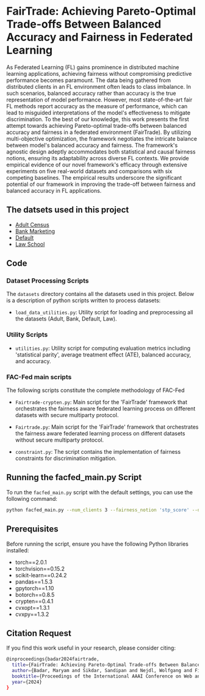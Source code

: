 # FairTrade: Achieving Pareto-Optimal Trade-offs Between Balanced Accuracy and Fairness in Federated Learning
As Federated Learning (FL) gains prominence in distributed machine learning applications, achieving fairness without compromising predictive performance becomes paramount. The data being gathered from distributed clients in an FL environment often leads to class imbalance. In such scenarios, balanced accuracy rather than accuracy is the true representation of model performance. However, most state-of-the-art fair FL methods report accuracy as the measure of performance,  which can lead to misguided interpretations of the model's effectiveness to mitigate discrimination. To the best of our knowledge, this work presents the first attempt towards achieving Pareto-optimal trade-offs between balanced accuracy and fairness in a federated environment (FairTrade). By utilizing multi-objective optimization, the framework negotiates the intricate balance between model's balanced accuracy and fairness. The framework's agnostic design adeptly accommodates both statistical and causal fairness notions, ensuring its adaptability across diverse FL contexts. We provide empirical evidence of our novel framework's efficacy through extensive experiments on five real-world datasets and comparisons with six competing baselines. The empirical results underscore the significant potential of our framework in improving the trade-off between fairness and balanced accuracy in FL applications.
## The datsets used in this project
* [Adult Census](https://archive.ics.uci.edu/dataset/2/adult)
* [Bank Marketing](https://archive.ics.uci.edu/dataset/222/bank+marketing)
* [Default](https://archive.ics.uci.edu/dataset/350/default+of+credit+card+clients)
* [Law School](https://github.com/iosifidisvasileios/FABBOO/blob/master/Data/law_dataset.arff)
## Code
### Dataset Processing Scripts

The `datasets` directory contains all the datasets used in this project. Below is a description of python scripts written to process datasets:

- `load_data_utilities.py`: Utility script for loading and preprocessing all the datasets (Adult, Bank, Default, Law).

### Utility Scripts
- `utilities.py`: Utility script for computing evaluation metrics including 'statistical parity', average treatment effect (ATE), balanced accuracy, and accuracy.

### FAC-Fed main scripts
The following scripts constitute the complete methodology of FAC-Fed
- `Fairtrade-crypten.py`: Main script for the 'FairTrade' framework that orchestrates the fairness aware federated learning process on different datasets with secure multiparty protocol.
- `Fairtrade.py`: Main script for the 'FairTrade' framework that orchestrates the fairness aware federated learning process on different datasets without secure multiparty protocol.

- `constraint.py`: The script contains the implementation of fairness constraints for discrimination mitigation.
  
## Running the facfed_main.py Script

To run the `facfed_main.py` script with the default settings, you can use the following command:

```bash
python facfed_main.py --num_clients 3 --fairness_notion 'stp_score' --dataset_name 'bank' --distribution 'attr'
```

## Prerequisites

Before running the script, ensure you have the following Python libraries installed:

- torch==2.0.1
- torchvision==0.15.2
- scikit-learn==0.24.2
- pandas==1.5.3
- gpytorch==1.10
- botorch==0.8.5
- crypten==0.4.1
- cvxopt==1.3.1
- cvxpy==1.3.2

## Citation Request
If you find this work useful in your research, please consider citing:
```bash
@inproceedings{badar2024fairtrade,
  title={FairTrade: Achieving Pareto-Optimal Trade-offs Between Balanced Accuracy and Fairness in Federated Learning},
  author={Badar, Maryam and Sikdar, Sandipan and Nejdl, Wolfgang and Fisichella, Marco},
  booktitle={Proceedings of the International AAAI Conference on Web and Social Media},
  year={2024}
}
```
